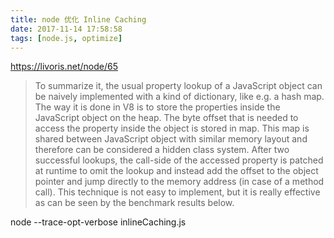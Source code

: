 ```yaml
---
title: node 优化 Inline Caching
date: 2017-11-14 17:58:58
tags: [node.js, optimize]
---
```



<https://livoris.net/node/65>

> To summarize it, the usual property lookup of a JavaScript object can be naively implemented with a kind of dictionary, like e.g. a hash map. The way it is done in V8 is to store the properties inside the JavaScript object on the heap. The byte offset that is needed to access the property inside the object is stored in map. This map is shared between JavaScript object with similar memory layout and therefore can be considered a hidden class system. After two successful lookups, the call-side of the accessed property is patched at runtime to omit the lookup and instead add the offset to the object pointer and jump directly to the memory address (in case of a method call). This technique is not easy to implement, but it is really effective as can be seen by the benchmark results below.




node --trace-opt-verbose inlineCaching.js